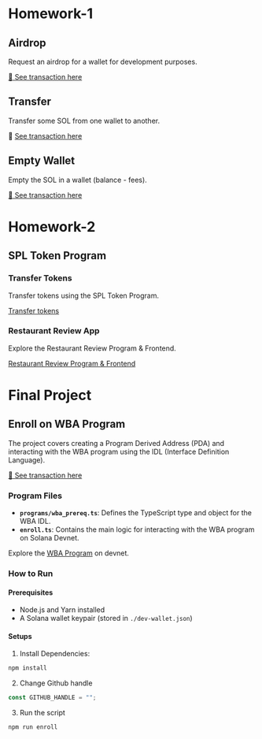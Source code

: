 <!-- markdownlint-disable-->

# Homework-1

## Airdrop

Request an airdrop for a wallet for development purposes.

[🚀 See transaction here](https://explorer.solana.com/tx/5gLdE81DmcjsZwzQ8CJxsgqrcaNd2WvVsyE9ft5kuurmLX6jRZdhToygPpD7zqTn5ae8YcRpSdYwFHkYjvhToKGA?cluster=devnet)

## Transfer

Transfer some SOL from one wallet to another.

🚀 [See transaction here](https://explorer.solana.com/tx/4GQy9i7ZNJ9snACkMvyLYG1bhg4L7kQ7Av9HUMxtgvY9PUg5QPDkNo6q97AdP5Cw4T3T2GB6H3RPEwFkWDjVC6U3?cluster=devnet)

## Empty Wallet

Empty the SOL in a wallet (balance - fees).

[🚀 See transaction here](https://explorer.solana.com/tx/4f7WJyQBtfFo1WZPk6donr2KSJZ2JknYv7sqsFhDAf7mvveXCtD7cm2thMRdcVSxqUCrgLFT48HX2MpKNGNH4ULH?cluster=devnet)

# Homework-2

## SPL Token Program

### Transfer Tokens

Transfer tokens using the SPL Token Program.

[Transfer tokens](spl-token-program/spl_transfer.ts)

### Restaurant Review App

Explore the Restaurant Review Program & Frontend.

[Restaurant Review Program & Frontend](restaurant-review/README.md)

# Final Project

## Enroll on WBA Program

The project covers creating a Program Derived Address (PDA) and interacting with the WBA program using the IDL (Interface Definition Language).

[🚀 See transaction here](https://explorer.solana.com/tx/41bc586YMi1Aw29UW5C6a8bk6KUnPBU8veqzJmQn5mrAatrBt7VRRY6DaiP5qHvvqciTSLVXRStb5NWg8FhgR3j5?cluster=devnet)

### Program Files

- **`programs/wba_prereq.ts`**: Defines the TypeScript type and object for the WBA IDL.
- **`enroll.ts`**: Contains the main logic for interacting with the WBA program on Solana Devnet.

Explore the [WBA Program](https://explorer.solana.com/address/WBA52hW35HZU5R2swG57oehbN2fTr7nNhNDgfjnqUoZ/anchor-program?cluster=devnet) on devnet.

### How to Run

#### Prerequisites

- Node.js and Yarn installed
- A Solana wallet keypair (stored in `./dev-wallet.json`)

#### Setups

1. Install Dependencies:

```bash
npm install
```

2. Change Github handle

```js
const GITHUB_HANDLE = "";
```

3. Run the script

```bash
npm run enroll
```
